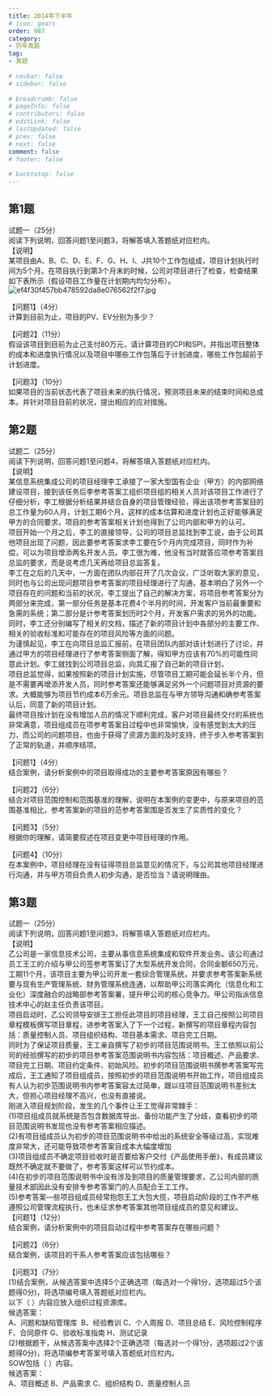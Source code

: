 ```yaml
---  
title: 2014年下半年  
# icon: gears  
order: 987  
category:  
- 历年真题  
tag:  
- 真题  
  
# navbar: false  
# sidebar: false  
  
# breadcrumb: false  
# pageInfo: false  
# contributors: false  
# editLink: false  
# lastUpdated: false  
# prev: false  
# next: false  
comment: false  
# footer: false  
  
# backtotop: false  
---  
```

## 第1题 ##

试题一（25分）  
阅读下列说明，回答问题1至问题3，将解答填入答题纸对应栏内。  
【说明】  
某项目由A、B、C、D、E、F、G、H、I、J共10个工作包组成，项目计划执行时间为5个月。在项目执行到第3个月末的时候，公司对项目进行了检查，检查结果如下表所示（假设项目工作量在计划期内均匀分布）。  
![ef4f30f457bb478592da8e076562f2f7.jpg][]  
  
【问题1】（4分）  
计算到目前为止，项目的PV、EV分别为多少？  
  
【问题2】（11分）  
假设该项目到目前为止己支付80万元，请计算项目的CPI和SPI，并指出项目整体的成本和进度执行情况以及项目中哪些工作包落后于计划进度，哪些工作包超前于计划进度。  
  
【问题3】（10分）  
如果项目的当前状态代表了项目未来的执行情况，预测项目未来的结束时间和总成本。并针对项目目前的状况，提出相应的应对措施。  


## 第2题 ##

试题二（25分）  
阅读下列说明，回答问题1至问题4，将解答填入答题纸对应栏内。  
【说明】  
某信息系统集成公司的项目经理李工承接了一家大型国有企业（甲方）的内部网络建设项目，接到该任务后李参考答案工组织项目组的相关人员对该项目工作进行了仔细分析，李工根据分析结果并结合自身的项目管理经验，得出该项参考答案目的总工作量为60人月，计划工期6个月。这样的成本估算和进度计划也正好能够满足甲方的合同要求，项目的参考答案相关计划也得到了公司内部和甲方的认可。  
项目开始一个月之后，李工的直接领导，公司的项目总监找到李工说，由于公司其他项目出现了问题，因此要参考答案求李工要在5个月内完成项目，同时作为补偿，可以为项目增添两名开发人员。李工很为难，他没有当时就答应项参考答案目总监的要求，而是说考虑几天再给项目总监答复。  
李工在之后的几天中，一方面在团队内部召开了几次会议，广泛听取大家的意见，同时也与公司出现问题项目参考答案的项目经理进行了沟通，基本明白了另外一个项目存在的问题和当前的状况，李工提出了自己的解决方案，将项目参考答案分为两部分来完成，第一部分任务是基本花费4个半月的时间，开发客户当前最重要和急需的系统；第二部分是计参考答案划历时2个月，开发客户需求的另外的功能。同时，李工还分别编写了相关的文档，描述了新的项目计划中各部分的主要工作、相关的验收标准和可能存在的项目风险等方面的问题。  
为谨慎起见，李工在向项目总监汇报前，在项目团队内部对该计划进行了讨论，并通过甲方的项目经理进行了参考答案侧面了解，得知甲方应该有70%的可能性同意此计划。李工就找到公司项目总监，向其汇报了自己新的项目计划，  
项目总监觉得，如果按照新的项目计划实施，尽管项目工期可能会延长半个月，但是不需要再增添开发人员，同时参考答案还能够满足另外一个问题项目对资源的要求。大概能够为项目节约成本6万余元。项目总监在与甲方领导沟通和确参考答案认后，同意了新的项目计划。  
最终项目按计划在没有增加人员的情况下顺利完成，客户对项目最终交付的系统也非常满意，项目组成员在项参考答案目过程中也非常愉快，没有感觉到太大的压力，而公司的问题项目，也由于获得了资源方面的及时支持，终于步入参考答案到了正常的轨道，并顺序结项。  
  
【问题1】（4分）  
结合案例，请分析案例中的项目取得成功的主要参考答案原因有哪些？  
  
【问题2】（6分）  
结合对项目范围控制和范围基准的理解，说明在本案例的变更中，与原来项目的范围基准相比，参考答案新的项目的范参考答案围是否发生了实质性的变化？  
  
【问题3】（5分）  
根据你的理解，请简要叙述在项目变更中项目经理的作用。  
  
【问题4】（10分）  
在本案例中，项目经理在没有征得项目总监意见的情况下，与公司其他项目经理进行沟通，并与甲方项目负责人初步沟通，是否恰当？请说明理由。  


## 第3题 ##

试题一（25分）  
阅读下列说明，回答问题1至问题3，将解答填入答题纸对应栏内。  
【说明】  
乙公司是一家信息技术公司，主要从事信息系统集成和软件开发业务。该公司通过员工王工的介绍与甲公司签参考答案订了大型系统开发合同，合同金额650万元，工期11个月，该项目主要为甲公司开发一套综合管理系统，并要求参考答案新系统要与现有生产管理系统、财务管理系统连通，以帮助甲公司落实两化（信息化和工业化）深度融合的战略部参考答案署，提升甲公司的核心竞争力。甲公司指派信息技术中心的赵主任负责该项目。  
项目启动时，乙公司领导安排王工担任此项目的项目经理，王工自己按照公司项目章程模板撰写项目章程，进参考答案入了下一个过程，新撰写的项目章程内容包括：质量控制人员、项目组织结构、项目基本需求、项目完工日期。  
同时为了保证项目质量，王工亲自撰写了初步的项目范围说明书。王工依照以前公司的经验撰写的初步的项目参考答案范围说明书内容包括：项目概述、产品要求、项目完工日期、项目约定条件、初始风险。初步的项目范围说明书撰参考答案写完成后，王工通知了项目组成员，按照初步的项目范围说明书开始工作，项目组成员有人认为初步范围说明书内参考答案容太过简单，跟以往项目范围说明书差别太大，但担心项目经理不高兴，也没有直接说。  
刚进入项目规划阶段，发生的几个事件让王工觉得非常棘手：  
(1)项目组成员就系统是否包含数据库导出、备份功能产生了分歧，查看初步的项目范围说明书发现也没有参考答案相应描述。  
(2)有项目组成员认为初步的项目范围说明书中给出的系统安全等级过高，实现难度非常大，还可能导致项参考答案目成本大幅度增加  
(3)项目组成员不确定项目验收时是否要给客户交付《产品使用手册》，有成员建议既然不确定就不要做了，参考答案这样可以节约成本。  
(4)在初步的项目范围说明书中没有涉及到项目的质量管理要求，乙公司内部的质量技术部因此没有安排专参考答案门的人员配合王工工作。  
(5)参考答案—些项目组成员经常抱怨王工大包大揽，项目启动阶段的工作不严格遵照公司管理流程执行，也未征求参考答案其他项目组成员的意见和建议。  
【问题1】（12分）  
结合案例，请分析案例中的项目启动过程中参考答案存在哪些问题？  
  
【问题2】（6分）  
结合案例，该项目的干系人参考答案应该包括哪些？  
  
【问题3】（7分）  
(1)结合案例，从候选答案中选择5个正确选项（每选对一个得1分，选项超过5个该题得0分)，将选项编号填入答题纸对应栏内。  
以下（ ）内容应放入组织过程资源库。  
候选答案：  
A、问题和缺陷管理库  B、经验教训 C、个人周报 D、项目总结 E、风险控制程序 F、合同原件 G、验收标准指南 H、测试记录  
(2)根据题干，从候选答案中选择2个正确选项（每选对一个得1分，选项超过2个该题得0分)，将选项编参考答案号填入答题纸对应栏内。  
SOW包括（ ）内容。  
候选答案：  
A、项目概述 B、产品需求 C、组织结构 D、质量控制人员  



[ef4f30f457bb478592da8e076562f2f7.jpg]: https://www.xkxxkx.cn/file/exam/software/信息系统项目管理师/案例/第1题/ef4f30f457bb478592da8e076562f2f7.jpg
